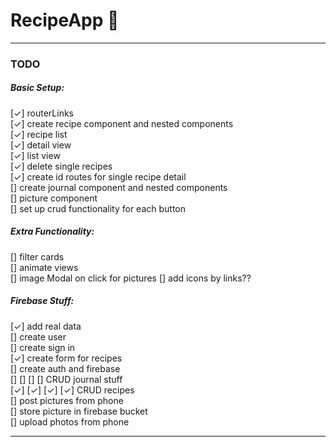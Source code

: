 # RecipeApp 🧀
---
### TODO
##### Basic Setup:
[✓] routerLinks  
[✓] create recipe component and nested components  
[✓] recipe list  
[✓] detail view  
[✓] list view  
[✓] delete single recipes  
[✓] create id routes for single recipe detail  
[]  create journal component and nested components  
[]  picture component  
[]  set up crud functionality for each button  

##### Extra Functionality:
[] filter cards  
[] animate views  
[] image Modal on click for pictures
[] add icons by links??

##### Firebase Stuff:
[✓] add real data  
[] create user  
[] create sign in  
[✓] create form for recipes  
[] create auth and firebase  
[] [] [] [] CRUD journal stuff  
[✓] [✓] [✓] [✓] CRUD recipes  
[] post pictures from phone  
[] store picture in firebase bucket  
[] upload photos from phone  

---
